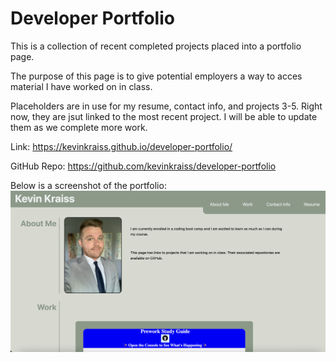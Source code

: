 # Developer Portfolio
This is a collection of recent completed projects placed into a portfolio page.

The purpose of this page is to give potential employers a way to acces material I have worked on in class. 

Placeholders are in use for my resume, contact info, and projects 3-5. Right now, they are jsut linked to the most recent project. I will be able to update them as we complete more work.

Link: https://kevinkraiss.github.io/developer-portfolio/

GitHub Repo: https://github.com/kevinkraiss/developer-portfolio

Below is a screenshot of the portfolio:
![preview](./assets/images/readme.png)
